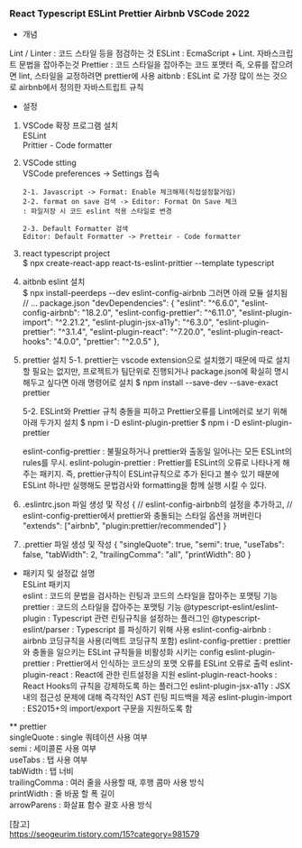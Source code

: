 ### React Typescript ESLint Prettier Airbnb VSCode 2022

- 개념

Lint / Linter : 코드 스타일 등을 점검하는 것
ESLint : EcmaScript + Lint. 자바스크립트 문법을 잡아주는것
Prettier : 코드 스타일을 잡아주는 코드 포맷터
즉, 오류를 잡으려면 lint, 스타일을 교정하려면 prettier에 사용
aitbnb : ESLint 로 가장 많이 쓰는 것으로 airbnb에서 정의한 자바스트립트 규칙

- 설정

1.  VSCode 확장 프로그램 설치  
    ESLint  
    Prittier - Code formatter

2.  VSCode stting  
     VSCode preferences -> Settings 접속

        2-1. Javascript -> Format: Enable 체크해제(직접설정할거임)
        2-2. format on save 검색 -> Editor: Format On Save 체크
        : 파일저장 시 코드 eslint 적용 스타일로 변경

        2-3. Default Formatter 검색
        Editor: Default Formatter -> Pretteir - Code formatter

3.  react typescript project  
    $ npx create-react-app react-ts-eslint-prittier --template typescript

4.  aitbnb eslint 설치  
     $ npx install-peerdeps --dev eslint-config-airbnb
    그러면 아래 모듈 설치됨
    // ... package.json
    "devDependencies": {
    "eslint": "^6.6.0",
    "eslint-config-airbnb": "18.2.0",
    "eslint-config-prettier": "^6.11.0",
    "eslint-plugin-import": "^2.21.2",
    "eslint-plugin-jsx-a11y": "^6.3.0",
    "eslint-plugin-prettier": "^3.1.4",
    "eslint-plugin-react": "^7.20.0",
    "eslint-plugin-react-hooks": "4.0.0",
    "prettier": "^2.0.5"
    },

5.  prettier 설치
    5-1. prettier는 vscode extension으로 설치했기 때문에 따로 설치할 필요는 없지만, 프로젝트가 팀단위로 진행되거나 package.json에 확실히 명시해두고 싶다면 아래 명령어로 설치
    $ npm install --save-dev --save-exact prettier

    5-2. ESLint와 Prettier 규칙 충돌을 피하고 Prettier오류를 Lint에러로 보기 위해 아래 두가지 설치
    $ npm i -D eslint-plugin-prettier
    $ npm i -D eslint-plugin-prettier

    eslint-config-prettier : 불필요하거나 prettier와 출동일 일어나는 모든 ESLint의 rules를 무시.
    eslint-polugin-prettier : Prettier를 ESLint의 오류로 나타나게 해주는 패키지. 즉, prettier규칙이 ESLint규칙으로 추가 된다고 볼수 있기 때분에 ESLint 하나만 실행해도 문법검사와 formatting을 함께 실행 시킬 수 있다.

6.  .eslintrc.json 파일 생성 및 작성
    {
    // eslint-config-airbnb의 설정을 추가하고,
    // eslint-config-prettier에서 prettier와 충돌되는 스타일 옵션을 꺼버린다
    "extends": ["airbnb", "plugin:prettier/recommended"]
    }

7.  .prettier 파일 생성 및 작성
    {
    "singleQuote": true,
    "semi": true,
    "useTabs": false,
    "tabWidth": 2,
    "trailingComma": "all",
    "printWidth": 80
    }

- 패키지 및 설정값 설명  
  ESLint 패키지  
  eslint : 코드의 문법을 검사하는 린팅과 코드의 스타일을 잡아주는 포맷팅 기능
  prettier : 코드의 스타일을 잡아주는 포맷팅 기능
  @typescript-eslint/eslint-plugin : Typescript 관련 린팅규칙을 설정하는 플러그인
  @typescript-eslint/parser : Typescript 를 파싱하기 위해 사용
  eslint-config-airbnb : airbnb 코딩규칙을 사용(리액트 코딩규칙 포함)
  eslint-config-prettier : prettier와 충돌을 일으키는 ESLint 규칙들을 비활성화 시키는 config
  eslint-plugin-prettier : Prettier에서 인식하는 코드상의 포맷 오류를 ESLint 오류로 출력
  eslint-plugin-react : React에 관한 린트설정을 지원
  eslint-plugin-react-hooks : React Hooks의 규칙을 강제하도록 하는 플러그인
  eslint-plugin-jsx-a11y : JSX 내의 접근성 문제에 대해 즉각적인 AST 린팅 피드백을 제공
  eslint-plugin-import : ES2015+의 import/export 구문을 지원하도록 함

\*\* prettier  
singleQuote : single 쿼테이션 사용 여부  
semi : 세미콜론 사용 여부  
useTabs : 탭 사용 여부  
tabWidth : 탭 너비  
trailingComma : 여러 줄을 사용할 때, 후행 콤마 사용 방식  
printWidth : 줄 바꿈 할 폭 길이  
arrowParens : 화살표 함수 괄호 사용 방식

[참고]  
https://seogeurim.tistory.com/15?category=981579

